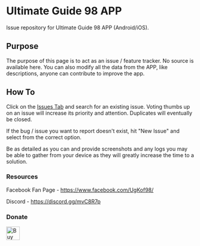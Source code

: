 # Ultimate Guide 98 APP

Issue repository for Ultimate Guide 98 APP (Android/iOS).

## Purpose

The purpose of this page is to act as an issue / feature tracker. No source is available here. You can also modify all the data from the APP, like descriptions, anyone can contribute to improve the app.

## How To

Click on the [Issues Tab](https://github.com/finalpets/ultimate-guide-98-data/issues) and search for an existing issue. Voting thumbs up on an issue will increase its priority and attention. Duplicates will eventually be closed.

If the bug / issue you want to report doesn't exist, hit "New Issue" and select from the correct option.

Be as detailed as you can and provide screenshots and any logs you may be able to gather from your device as they will greatly increase the time to a solution.

### Resources

Facebook Fan Page - https://www.facebook.com/UgKof98/

Discord - https://discord.gg/mvC8R7p

### Donate
<a href='https://ko-fi.com/G2G11VE3M' target='_blank'><img height='36' style='border:0px;height:36px;' src='https://cdn.ko-fi.com/cdn/kofi1.png?v=2' border='0' alt='Buy Me a Coffee at ko-fi.com' /></a>
